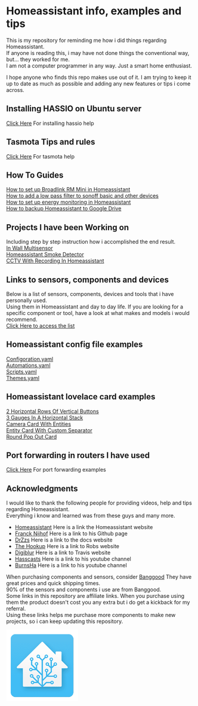 # Homeassistant info, examples and tips

This is my repository for reminding me how i did things regarding Homeassistant.  
If anyone is reading this, i may have not done things the conventional way, but... they worked for me.  
I am not a computer programmer in any way. Just a smart home enthusiast.  

I hope anyone who finds this repo makes use out of it.
I am trying to keep it up to date as much as possible and adding any new features or tips i come across.

## Installing HASSIO on Ubuntu server
[Click Here](hassio_ubuntu_install_instructions.md) For installing hassio help

## Tasmota Tips and rules
[Click Here](tasmota_info_and_help.md) For tasmota help

## How To Guides
[How to set up Broadlink RM Mini in Homeassistant](howto_guides/broadlink_rm_mini3_and_homeassistant/README.md)  
[How to add a low pass filter to sonoff basic and other devices](howto_guides/sonoff_low_pass_filter/README.md)  
[How to set up energy monitoring in Homeassistant](howto_guides/shelly_energy_monitoring/README.md)  
[How to backup Homeassistant to Google Drive](howto_guides/hassio_google_backup/README.md)  

## Projects I have been Working on
Including step by step instruction how i accomplished the end result.  
[In Wall Multisensor](hass_projects/in_wall_multisensor/README.md)  
[Homeassistant Smoke Detector](hass_projects/homeassistant_smoke_detector/README.md)  
[CCTV With Recording In Homeassistant](hass_projects/cctv_with_recording_in_homeassistant/README.md)  

## Links to sensors, components and devices
Below is a list of sensors, components, devices and tools that i have personally used.  
Using them in Homeassistant and day to day life. If you are looking for a specific component or tool, have a look at what makes and models i would recommend.  
[Click Here to access the list](approved_components.md)  

## Homeassistant config file examples
[Configoration.yaml](hass_config_file_examples/config.yaml)  
[Automations.yaml](hass_config_file_examples/automation.yaml)  
[Scripts.yaml](hass_config_file_examples/script.yaml)  
[Themes.yaml](hass_config_file_examples/themes.yaml)  

## Homeassistant lovelace card examples
[2 Horizontal Rows Of Vertical Buttons](lovelace_card_examples/2_horizontal_rows_of_vertical_buttons.md)  
[3 Gauges In A Horizontal Stack](lovelace_card_examples/3_gauges_in_a_horizontal_stack.md)  
[Camera Card With Entities](lovelace_card_examples/camera_card_with_entities.md)  
[Entity Card With Custom Separator](lovelace_card_examples/entity_card_with_custom_separator.md)  
[Round Pop Out Card](lovelace_card_examples/round_pop_out_card.md)   

## Port forwarding in routers I have used
[Click Here](port_forwarding_in_routers/) For port forwarding examples

## Acknowledgments
I would like to thank the following people for providing videos, help and tips regarding Homeassistant.  
Everything i know and learned was from these guys and many more.

* [Homeassistant](https://www.home-assistant.io/) Here is a link the Homeassistant website
* [Franck Nijhof](https://github.com/frenck) Here is a link to his Github page
* [DrZzs](http://drzzs.com/) Here is a link to the docs website
* [The Hookup](http://www.thesmarthomehookup.com/) Here is a link to Robs website
* [Digiblur](https://www.digiblur.com/) Here is a link to Travis website
* [Hasscasts](https://www.youtube.com/channel/UCGOCeqMJnLvr-5C-ypUw7IQ/featured) Here is a link to his youtube channel
* [BurnsHa](https://www.youtube.com/channel/UCSKQutOXuNLvFetrKuwudpg) Here is a link to his youtube channel  

When purchasing components and sensors, consider [Banggood](https://www.banggood.com/index.php?zf=24584579) They have great prices and quick shipping times.  
90% of the sensors and components i use are from Banggood.  
Some links in this repository are affiliate links. When you purchase using them the product doesn't cost you any extra but i do get a kickback for my referral.  
Using these links helps me purchase more components to make new projects, so i can keep updating this repository.

![](images/hass_icon_small.png)

